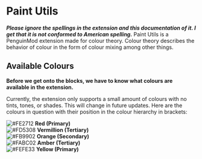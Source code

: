 # Paint Utils
***Please ignore the spellings in the extension and this documentation of it. I get that it is not conformed to American spelling.***
Paint Utils is a PenguinMod extension made for colour theory. Colour theory describes the behavior of colour in the form of colour mixing among other things.

## Available Colours
**Before we get onto the blocks, we have to know what colours are available in the extension.**

Currently, the extension only supports a small amount of colours with no tints, tones, or shades. This will change in future updates.
Here are the colours in question with their position in the colour hierarchy in brackets:

![#FE2712](https://placehold.co/15x15/FE2712/FE2712.png) **Red (Primary)** <br>
![#FD5308](https://placehold.co/15x15/FD5308/FD5308.png) **Vermillion (Tertiary)** <br>
![#FB9902](https://placehold.co/15x15/FB9902/FB9902.png) **Orange (Secondary)** <br>
![#FABC02](https://placehold.co/15x15/FABC02/FABC02.png) **Amber (Tertiary)** <br>
![#FEFE33](https://placehold.co/15x15/FEFE33/FEFE33.png) **Yellow (Primary)** <br>
